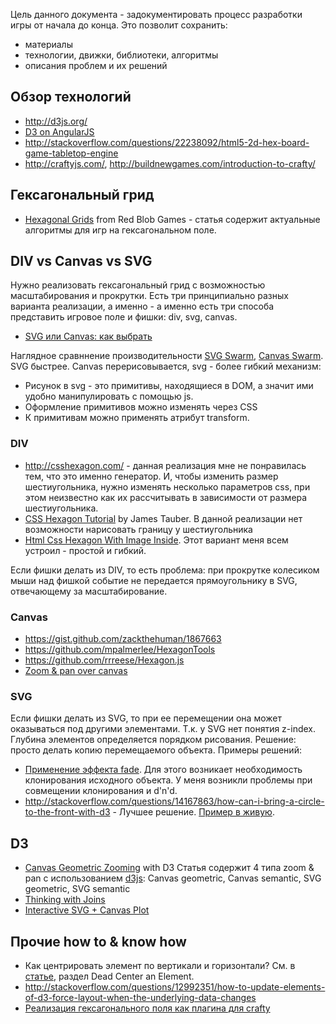Цель данного документа - задокументировать процесс разработки игры от начала до конца. Это позволит сохранить:

- материалы
- технологии, движки, библиотеки, алгоритмы
- описания проблем и их решений


## Обзор технологий

- http://d3js.org/
- [D3 on AngularJS](http://www.ng-newsletter.com/posts/d3-on-angular.html)
- http://stackoverflow.com/questions/22238092/html5-2d-hex-board-game-tabletop-engine
- http://craftyjs.com/, http://buildnewgames.com/introduction-to-crafty/


## Гексагональный грид

- [Hexagonal Grids](http://www.redblobgames.com/grids/hexagons/) from Red Blob Games - статья содержит актуальные алгоритмы для игр на гексагональном поле.  


## DIV vs Canvas vs SVG

Нужно реализовать гексагональный грид с возможностью масштабирования и прокрутки.
Есть три принципиально разных варианта реализации, а именно - а именно есть три способа представить игровое поле и фишки: div, svg, canvas. 

- [SVG или Canvas: как выбрать](http://msdn.microsoft.com/ru-ru/library/gg193983(v=vs.85).aspx)

Наглядное сравннение производительности [SVG Swarm](http://bl.ocks.org/mbostock/2647924), [Canvas Swarm](http://bl.ocks.org/mbostock/2647922). SVG быстрее. Canvas перерисовывается, svg - более гибкий механизм: 
- Рисунок в svg - это примитивы, находящиеся в DOM, а значит ими удобно манипулировать с помощью js.
- Оформление примитивов можно изменять через CSS
- К примитивам можно применять атрибут transform. 


### DIV

- http://csshexagon.com/ - данная реализация мне не понравилась тем, что это именно генератор. И, чтобы изменить размер шестиугольника, нужно изменять несколько параметров css, при этом неизвестно как их рассчитывать в зависимости от размера шестиугольника.
- [CSS Hexagon Tutorial](http://jtauber.github.io/articles/css-hexagon.html) by James Tauber. В данной реализации нет возможности нарисовать границу у шестиугольника
- [Html Css Hexagon With Image Inside](http://stackoverflow.com/questions/7433454/html-css-hexagon-with-image-inside). Этот вариант меня всем устроил - простой и гибкий.

Если фишки делать из DIV, то есть проблема: при прокрутке колесиком мыши над фишкой событие не передается прямоугольнику в SVG, отвечающему за масштабирование.


### Canvas

- https://gist.github.com/zackthehuman/1867663
- https://github.com/mpalmerlee/HexagonTools
- https://github.com/rrreese/Hexagon.js
- [Zoom & pan over canvas](http://stackoverflow.com/questions/24907322/zoom-and-pan-html5-canvas-library)


### SVG

Если фишки делать из SVG, то при ее перемещении она может оказываться под другими элементами. Т.к. у SVG нет понятия z-index. Глубина элементов определяется порядком рисования. Решение: просто делать копию перемещаемого объекта. Примеры решений: 
- [Применение эффекта fade](http://bl.ocks.org/alignedleft/9612839). Для этого возникает необходимость клонирования исходного объекта. У меня возникли проблемы при совмещении клонирования и d'n'd.
- http://stackoverflow.com/questions/14167863/how-can-i-bring-a-circle-to-the-front-with-d3 - Лучшее решение. [Пример в живую](https://gist.github.com/trtg/3922684). 


## D3

- [Canvas Geometric Zooming](http://bl.ocks.org/mbostock/3680958) with D3
Статья содержит 4 типа zoom & pan с использованием [d3js](http://d3js.org): Canvas geometric, Canvas semantic, SVG geometric, SVG semantic 
- [Thinking with Joins](http://bost.ocks.org/mike/join/)
- [Interactive SVG + Canvas Plot](http://bl.ocks.org/sxv/4485778)


## Прочие how to & know how

- Как центрировать элемент по вертикали и горизонтали? См. в [статье](http://designshack.net/articles/css/how-to-center-anything-with-css/), раздел Dead Center an Element.
- http://stackoverflow.com/questions/12992351/how-to-update-elements-of-d3-force-layout-when-the-underlying-data-changes
- [Реализация гексагонального поля как плагина для crafty](https://github.com/matthewsimo/crafty.hexametric)